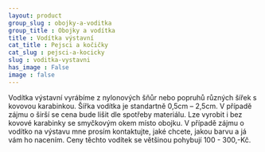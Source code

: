 ```yaml
---
layout: product
group_slug : obojky-a-voditka
group_title : Obojky a vodítka
title : Vodítka výstavní
cat_title : Pejsci a kočičky
cat_slug : pejsci-a-kocicky
slug : voditka-vystavni
has_image : False
image : false
---
```


Vodítka výstavní vyrábíme z nylonových šňůr nebo popruhů různých šířek s kovovou karabinkou. Šířka vodítka je standartně 0,5cm – 2,5cm. V případě zájmu o širší se cena bude lišit dle spotřeby materiálu. Lze vyrobit i bez kovové karabinky se smyčkovým okem místo obojku. V případě zájmu o vodítko na výstavu mne prosím kontaktujte, jaké chcete, jakou barvu a já vám ho nacením. Ceny těchto vodítek se většinou pohybují 100 - 300,-Kč.

